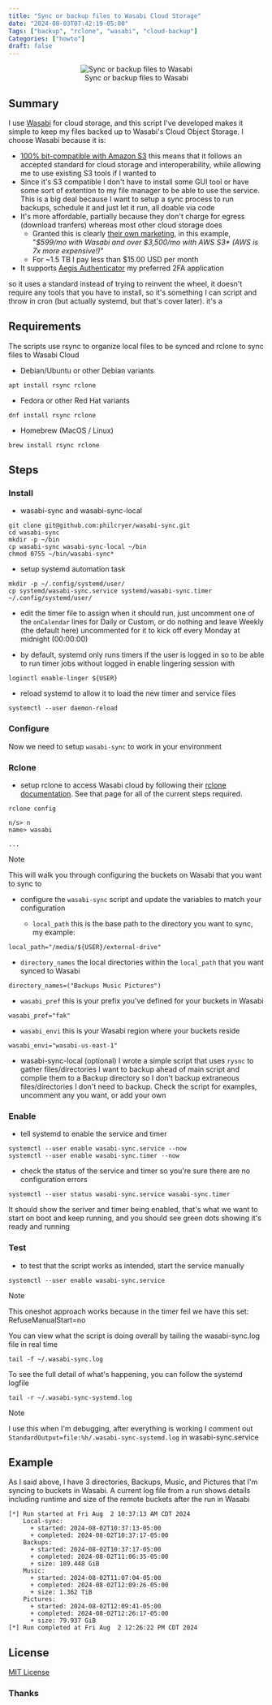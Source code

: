 ```yaml
---
title: "Sync or backup files to Wasabi Cloud Storage"
date: "2024-08-03T07:42:19-05:00"
Tags: ["backup", "rclone", "wasabi", "cloud-backup"]
Categories: ["howto"] 
draft: false
---
```

<figure>
<div align="center" />
    <img src="/2024/sync-or-backup-files-to-wasabi.png" alt="Sync or backup files to Wasabi" /><br />
    <figcaption>Sync or backup files to Wasabi</figcaption>
</div>
</figure>

## Summary

I use [Wasabi](https://wasabi.com/) for cloud storage, and this script I've developed makes it simple to keep my files backed up to Wasabi's Cloud Object Storage. I choose Wasabi because it is:
* [100% bit-compatible with Amazon S3](https://docs.wasabi.com/docs/since-wasabi-is-100-bit-compatible-with-amazon-s3-can-i-use-my-existing-s3-compatible-application-without-making-any-changes-to-my-application-with-wasabi) this means that it follows an accepted standard for cloud storage and interoperability, while allowing me to use existing S3 tools if I wanted to
* Since it's S3 compatible I don't have to install some GUI tool or have some sort of extention to my file manager to be able to use the service. This is a big deal because I want to setup a sync process to run backups, schedule it and just let it run, all doable via code
* It's more affordable, partially because they don't charge for egress (download tranfers) whereas most other cloud storage does
  - Granted this is clearly [their own marketing](https://knowledgebase.wasabi.com/hc/en-us/articles/360002435072-How-does-the-cost-of-Wasabi-compare-to-the-true-cost-of-AWS-S3), in this example, "_$599/mo with Wasabi and over $3,500/mo with AWS S3* (AWS is 7x more expensive!)_"
  - For ~1.5 TB I pay less than $15.00 USD per month
* It supports [Aegis Authenticator](https://getaegis.app/) my preferred 2FA application

so it uses a standard instead of trying to reinvent the wheel, it doesn't require any tools that you have to install, so it's something I can script and throw in cron (but actually systemd, but that's cover later).
it's a 

## Requirements

The scripts use rsync to organize local files to be synced and rclone to sync files to Wasabi Cloud

* Debian/Ubuntu or other Debian variants 

```shell
apt install rsync rclone
```

* Fedora or other Red Hat variants

```shell
dnf install rsync rclone
```

* Homebrew (MacOS / Linux)

```shell
brew install rsync rclone
```

## Steps

### Install

* wasabi-sync and wasabi-sync-local

```shell
git clone git@github.com:philcryer/wasabi-sync.git
cd wasabi-sync
mkdir -p ~/bin
cp wasabi-sync wasabi-sync-local ~/bin
chmod 0755 ~/bin/wasabi-sync*
```

* setup systemd automation task

```shell
mkdir -p ~/.config/systemd/user/
cp systemd/wasabi-sync.service systemd/wasabi-sync.timer ~/.config/systemd/user/
```

* edit the timer file to assign when it should run, just uncomment one of the `onCalendar` lines for Daily or Custom, or do nothing and leave Weekly (the default here) uncommented for it to kick off every Monday at midnight (00:00:00)

* by default, systemd only runs timers if the user is logged in so to be able to run timer jobs without logged in enable lingering session with

```shell
loginctl enable-linger ${USER}
```

* reload systemd to allow it to load the new timer and service files

```shell
systemctl --user daemon-reload 
```

### Configure

Now we need to setup `wasabi-sync` to work in your environment

### Rclone

* setup rclone to access Wasabi cloud by following their [rclone documentation](https://rclone.org/s3/#wasabi). See that page for all of the current steps required. 

```shell
rclone config

n/s> n
name> wasabi

...
```

> [!NOTE]
> This will walk you through configuring the buckets on Wasabi that you want to sync to

* configure the `wasabi-sync` script and update the variables to match your configuration
  
  - `local_path` this is the base path to the directory you want to sync, my example:

```shell
local_path="/media/${USER}/external-drive"    
```

  - `directory_names` the local directories within the `local_path` that you want synced to Wasabi

```shell
directory_names=("Backups Music Pictures")      
```

  - `wasabi_pref` this is your prefix you've defined for your buckets in Wasabi

```shell
wasabi_pref="fak"
```

  - `wasabi_envi` this is your Wasabi region where your buckets reside

```shell
wasabi_envi="wasabi-us-east-1"
```

  - wasabi-sync-local (optional) I wrote a simple script that uses `rysnc` to gather files/directories I want to backup ahead of main script and complie them to a Backup directory so I don't backup extraneous files/directories I don't need to backup. Check the script for examples, uncomment any you want, or add your own

### Enable

* tell systemd to enable the service and timer

```shell
systemctl --user enable wasabi-sync.service --now
systemctl --user enable wasabi-sync.timer --now
```

* check the status of the service and timer so you're sure there are no configuration errors

```shell
systemctl --user status wasabi-sync.service wasabi-sync.timer
```

It should show the seriver and timer being enabled, that's what we want to start on boot and keep running, and you should see green dots showing it's ready and running

### Test

* to test that the script works as intended, start the service manually

```shell
systemctl --user enable wasabi-sync.service
```

> [!NOTE]
> This oneshot approach works because in the timer feil we have this set: RefuseManualStart=no 

You can view what the script is doing overall by tailing the wasabi-sync.log file in real time

```shell
tail -f ~/.wasabi-sync.log
```

To see the full detail of what's happening, you can follow the systemd logfile

```shell
tail -r ~/.wasabi-sync-systemd.log
```

> [!NOTE]
> I use this when I'm debugging, after everything is working I comment out `StandardOutput=file:%h/.wasabi-sync-systemd.log` in wasabi-sync.service

## Example

As I said above, I have 3 directories, Backups, Music, and Pictures that I'm syncing to buckets in Wasabi. A current log file from a run shows details including runtime and size of the remote buckets after the run in Wasabi

```shell
[*] Run started at Fri Aug  2 10:37:13 AM CDT 2024
    Local-sync:
      + started: 2024-08-02T10:37:13-05:00
      + completed: 2024-08-02T10:37:17-05:00
    Backups:
      + started: 2024-08-02T10:37:17-05:00
      + completed: 2024-08-02T11:06:35-05:00
      + size: 189.448 GiB
    Music:
      + started: 2024-08-02T11:07:04-05:00
      + completed: 2024-08-02T12:09:26-05:00
      + size: 1.362 TiB
    Pictures:
      + started: 2024-08-02T12:09:41-05:00
      + completed: 2024-08-02T12:26:17-05:00
      + size: 79.937 GiB
[*] Run completed at Fri Aug  2 12:26:22 PM CDT 2024
```

## License

[MIT License](LICENSE)

### Thanks
